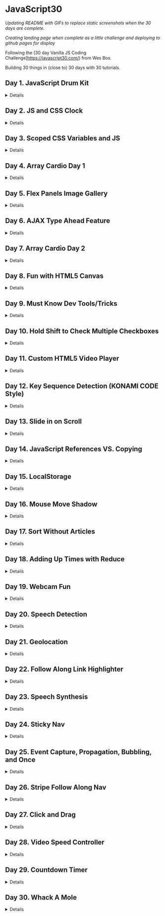 # JavaScript30

_Updating README with GIFs to replace static screenshots when the 30 days are complete._

_Creating landing page when complete as a little challenge and deploying to github pages for display_

Following the [30 day Vanilla JS Coding Challenge]https://javascript30.com/) from Wes Bos.

Building 30 things in (close to) 30 days with 30 tutorials.

## Day 1. JavaScript Drum Kit

<details>A keyboard drum kit that plays sounds and changes the styling of elements based on what key is pressed.

![JS Drum Kit](./Screenshots/JSDrumKit.png)</details>

## Day 2. JS and CSS Clock

<details>A clock built with CSS that moves the hands using JavaScript Date methods.

![JS and CSS Clock](./Screenshots/Clock.png)</details>

## Day 3. Scoped CSS Variables and JS

<details>CSS Variable Updater using sliders and a color picker.

![Scoped CSS Variables and JS](./Screenshots/CSSVariables.png)</details>

## Day 4. Array Cardio Day 1

<details>Working our brain muscles with array methods.

#### 1. Filter the list of inventors for those who were born in the 1500's.

![Problem 1: Array.prototype.filter()](./Screenshots/Day4Challenge1.png)

#### 2. Give us an array of the inventors' first and last names. (Looked gross in VS Code debug console, ran in web console)

![Problem 2: Array.prototype.map()](./Screenshots/Day4Challenge2.png)

#### 3. Sort the inventors by birthdate, oldest to youngest.

![Problem 3: Array.prototype.sort()](./Screenshots/Day4Challenge3.png)

#### 4. How many years did all the inventors live all together?

Instead of including a screenshot, I thought I would just explain this BECAUSE this problem only returns a single line. The reduce method loops over our array of inventors and subtracts the year they passed from the year they were born. It then adds that to a running total (starting at 0) until we reach the total years lived by all inventors (861 years).

#### 5. Sort the inventors by years lived.

![Problem 5: Array.prototype.sort() (again)](./Screenshots/Day4Challenge5.png)

#### 6. Create a list of boulevards in Paris that contain 'de' anywhere in the name.

**This problem warrants more description.**

1. Used the dev tools to grab the class of the element containing the list of boulevards in Paris in order to loop over them.
2. Grabbed the links within the element so that our code could read them.
3. Convert the list provided from a NodeList to an Array, because we're practicing with the map/filter methods, and not using the forEach that is available to NodeLists through the browser API. A brief explanation of the [differences between NodeLists and Arrays](https://gomakethings.com/nodelists-vs-arrays/).
4. Loop over the list of links and pull only the names of boulevards from the elements.
5. Filter through the list and only return boulevards with 'de' in them.

![Problem 6: Combine Map & Filter](./Screenshots/Day4Challenge6.png)

#### 7. Sort the people alphabetically by last name.

![Problem 7: Array.prototype.sort() (yet again)](./Screenshots/Day4Challenge7.png)

#### 8. Sum up the instances of repeated items in an array.

This problem really just loops over the array and adds each instance to an object with the key value pairs being "vehicle: # of times in array". The result: { car: 5, truck: 3, bike: 2, walk: 2, van: 2}

</details>

## Day 5. Flex Panels Image Gallery

<details>An image gallery built using flexbox display properties/CSS animations, manipulated with JS.

![Flex Panels Image Gallery](./Screenshots/FlexGallery.png)</details>

## Day 6. AJAX Type Ahead Feature

<details>A predictive text feature that matches a city or state that you type in and provides population information.

![AJAX Type Ahead](./Screenshots/TypeAhead.png)</details>

## Day 7. Array Cardio Day 2

<details>This day returns console outputs. This day covered more array methods, such as: Some, Every, Find, and Find Index. We use findIndex() to search for a specific commeny by ID, and then remove it from the array based on that index.

![Array Cardio Day 2](./Screenshots/Day7ArrayCardio.png)</details>

## Day 8. Fun with HTML5 Canvas

<details>An HTML canvas where we can click and drag to draw with a pen of rainbow colors that varies in width based on how fast the mouse moves.

![Fun with HTML5 Canvas](./Screenshots/HTMLCanvas.png)</details>

## Day 9. Must Know Dev Tools/Tricks

<details>Refreshing on Dev Tools used in the browser, as well as different ways of console logging.</details>

## Day 10. Hold Shift to Check Multiple Checkboxes

<details>An email inbox style layout that does exactly what it says on the tin: When you click on one item and then hold shift while clicking another one, it will check all of the items in between those two and check them.

![Hold Shift to Check Multiple Checkboxes](./Screenshots/Checkbox.png)</details>

## Day 11. Custom HTML5 Video Player

<details>Building a custom interface with added controls for an HTML video player.

![Custom HTML5 Video Player](./Screenshots/VideoPlayer.png)</details>

## Day 12. Key Sequence Detection (KONAMI CODE Style)

<details>Listen for a certain sequence of keys to be pressed, and then run a function when the secret code is recognized.

![Key Sequence Detection](./Screenshots/KeyDetection.png)</details>

## Day 13. Slide in on Scroll

<details>As we slide down a web page, have images scroll into view when they normally would be partially displayed on screen.

![Slide in on Scroll](./Screenshots/SlideScroll.png)</details>

## Day 14. JavaScript References VS. Copying

<details>In Progress.

![JavaScript References VS. Copying](#)</details>

## Day 15. LocalStorage

<details>In Progress.

![LocalStorage](#)</details>

## Day 16. Mouse Move Shadow

<details>In Progress.

![Mouse Move Shadow](#)</details>

## Day 17. Sort Without Articles

<details>In Progress.

![Sort Without Articles](#)</details>

## Day 18. Adding Up Times with Reduce

<details>In Progress.

![Adding Up Times with Reduce](#)</details>

## Day 19. Webcam Fun

<details>In Progress.

![Webcam Fun](#)</details>

## Day 20. Speech Detection

<details>In Progress.

![Speech Detection](#)</details>

## Day 21. Geolocation

<details>In Progress.

![Geolocation](#)</details>

## Day 22. Follow Along Link Highlighter

<details>In Progress.

![Follow Along Link Highlighter](#)</details>

## Day 23. Speech Synthesis

<details>In Progress.

![Speech Synthesis](#)</details>

## Day 24. Sticky Nav

<details>In Progress.

![Sticky Nav](#)</details>

## Day 25. Event Capture, Propagation, Bubbling, and Once

<details>In Progress.

![Event Capture, Propagation, Bubbling, and Once](#)</details>

## Day 26. Stripe Follow Along Nav

<details>In Progress.

![Stripe Follow Along Nav](#)</details>

## Day 27. Click and Drag

<details>In Progress.

![Click and Drag](#)</details>

## Day 28. Video Speed Controller

<details>In Progress.

![Video Speed Controller](#)</details>

## Day 29. Countdown Timer

<details>In Progress.

![Countdown Timer](#)</details>

## Day 30. Whack A Mole

<details>In Progress.

![Whack A Mole](#)</details>
